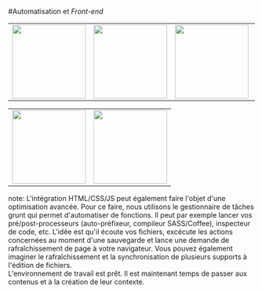 <!-- .slide: data-breadcrumb="typo3,skin, Grunt : le sanglier qui a changé ma vie" -->
#Automatisation et *Front-end*
<table class="reveal">
  <tr>
    <td width="33%"><img src="img/logo_grunt.png" height="150" alt=""/></td>
    <td width="33%"><img src="img/logo_autoprefixer.png" height="150" alt=""/></td>
    <td width="34%"><img src="img/logo_bower.png" height="150" alt=""/></td>
  </tr>
</table>
<table class="reveal">
  <tr>
    <td width="50%"><img src="img/logo_coffeescript.png" height="150" alt=""/></td>
    <td width="50%"><img src="img/logo_sass.png" height="150" alt=""/></td>
  </tr>
</table>

note:
  L'intégration HTML/CSS/JS peut également faire l'objet d'une optimisation avancée. Pour ce faire, nous utilisons le gestionnaire de tâches grunt qui permet d'automatiser de fonctions. Il peut par exemple lancer vos pré/post-processeurs (auto-préfixeur, compileur SASS/Coffee), inspecteur de code, etc. L'idée est qu'il écoute vos fichiers, excécute les actions concernées au moment d'une sauvegarde et lance une demande de rafraîchissement de page à votre navigateur. Vous pouvez également imaginer le rafraîchissement et la synchronisation de plusieurs supports à l'édition de fichiers.<br />
  L'environnement de travail est prêt. Il est maintenant temps de passer aux contenus et à la création de leur contexte.
